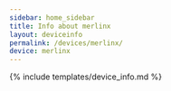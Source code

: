 ```yaml
---
sidebar: home_sidebar
title: Info about merlinx
layout: deviceinfo
permalink: /devices/merlinx/
device: merlinx
---
```

{% include templates/device_info.md %}
